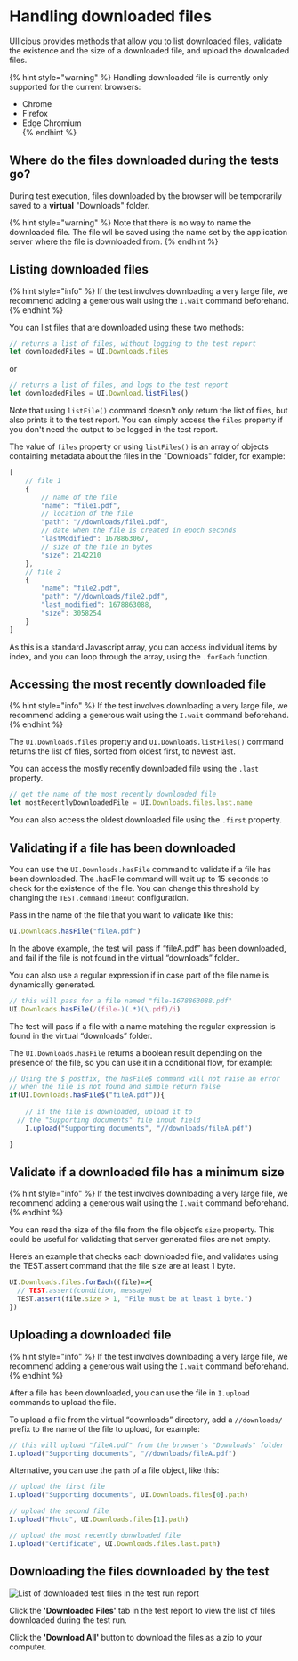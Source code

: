 # Handling downloaded files

UIlicious provides methods that allow you to list downloaded files, validate the existence and the size of a downloaded file, and upload the downloaded files.

{% hint style="warning" %}
Handling downloaded file is currently only supported for the current browsers: <br>
- Chrome <br>
- Firefox <br>
- Edge Chromium <br>
{% endhint %}

## Where do the files downloaded during the tests go?

During test execution, files downloaded by the browser will be temporarily saved to a **virtual** "Downloads" folder.

{% hint style="warning" %}
Note that there is no way to name the downloaded file. The file wll be saved using the name set by the application server where the file is downloaded from.
{% endhint %}

## Listing downloaded files

{% hint style="info" %}
If the test involves downloading a very large file, we recommend adding a generous wait using the `I.wait` command beforehand.
{% endhint %}

You can list files that are downloaded using these two methods:

```javascript
// returns a list of files, without logging to the test report
let downloadedFiles = UI.Downloads.files 
```

or

```javascript
// returns a list of files, and logs to the test report
let downloadedFiles = UI.Download.listFiles() 
```

Note that using `listFile()` command doesn't only return the list of files, but also prints it to the test report. You can simply access the `files` property if you don't need the output to be logged in the test report.

The value of `files` property or using `listFiles()` is an array of objects containing metadata about the files in the "Downloads" folder, for example:
```javascript
[ 
	// file 1
	{ 
		// name of the file
		"name": "file1.pdf", 
		// location of the file
		"path": "//downloads/file1.pdf",
		// date when the file is created in epoch seconds
		"lastModified": 1678863067, 
		// size of the file in bytes
		"size": 2142210 
	}, 
	// file 2
	{ 
		"name": "file2.pdf", 
		"path": "//downloads/file2.pdf", 
		"last_modified": 1678863088, 
		"size": 3058254 
	} 
]
``` 

As this is a standard Javascript array, you can access individual items by index, and you can loop through the array, using the `.forEach` function.

## Accessing the most recently downloaded file

{% hint style="info" %}
If the test involves downloading a very large file, we recommend adding a generous wait using the `I.wait` command beforehand.
{% endhint %}

The `UI.Downloads.files` property and `UI.Downloads.listFiles()` command returns the list of files, sorted from oldest first, to newest last.

You can access the mostly recently downloaded file using the `.last` property.

```javascript
// get the name of the most recently downloaded file
let mostRecentlyDownloadedFile = UI.Downloads.files.last.name
```

You can also access the oldest downloaded file using the `.first` property.

## Validating if a file has been downloaded

You can use the `UI.Downloads.hasFile` command to validate if a file has been downloaded. The .hasFile command will wait up to 15 seconds to check for the existence of the file. You can change this threshold by changing the `TEST.commandTimeout` configuration. 

Pass in the name of the file that you want to validate like this:

```javascript
UI.Downloads.hasFile("fileA.pdf")
```

In the above example, the test will pass if “fileA.pdf” has been downloaded, and fail if the file is not found in the virtual “downloads” folder..

You can also use a regular expression if in case part of the file name is dynamically generated.

```javascript
// this will pass for a file named "file-1678863088.pdf"
UI.Downloads.hasFile(/(file-)(.*)(\.pdf)/i)
```

The test will pass if a file with a name matching the regular expression is found in the virtual “downloads” folder.

The `UI.Downloads.hasFile`  returns a boolean result depending on the presence of the file, so you can use it in a conditional flow, for example:

```javascript
// Using the $ postfix, the hasFile$ command will not raise an error 
// when the file is not found and simple return false
if(UI.Downloads.hasFile$("fileA.pdf")){
	
	// if the file is downloaded, upload it to 
  // the "Supporting documents" file input field
	I.upload("Supporting documents", "//downloads/fileA.pdf") 

}
```

## Validate if a downloaded file has a minimum size

{% hint style="info" %}
If the test involves downloading a very large file, we recommend adding a generous wait using the `I.wait` command beforehand.
{% endhint %}

You can read the size of the file from the file object’s `size` property. This could be useful for validating that server generated files are not empty. 

Here’s an example that checks each downloaded file, and validates using the TEST.assert command that the file size are at least 1 byte.

```javascript
UI.Downloads.files.forEach((file)=>{
  // TEST.assert(condition, message)
  TEST.assert(file.size > 1, "File must be at least 1 byte.")
}) 
```

## Uploading a downloaded file

{% hint style="info" %}
If the test involves downloading a very large file, we recommend adding a generous wait using the `I.wait` command beforehand.
{% endhint %}

After a file has been downloaded, you can use the file in `I.upload` commands to upload the file. 

To upload a file from the virtual “downloads” directory, add a `//downloads/` prefix to the name of the file to upload, for example:

```jsx
// this will upload "fileA.pdf" from the browser's "Downloads" folder
I.upload("Supporting documents", "//downloads/fileA.pdf")
```

Alternative, you can use the `path` of a file object, like this:

```jsx
// upload the first file
I.upload("Supporting documents", UI.Downloads.files[0].path)

// upload the second file
I.upload("Photo", UI.Downloads.files[1].path)

// upload the most recently donwloaded file
I.upload("Certificate", UI.Downloads.files.last.path)
```

## Downloading the files downloaded by the test

![List of downloaded test files in the test run report](/static/img/uilicious-studio-editor-downloaded-files-tab.png)

Click the **'Downloaded Files'** tab in the test report to view the list of files downloaded during the test run.

Click the **'Download All'** button to download the files as a zip to your computer.

